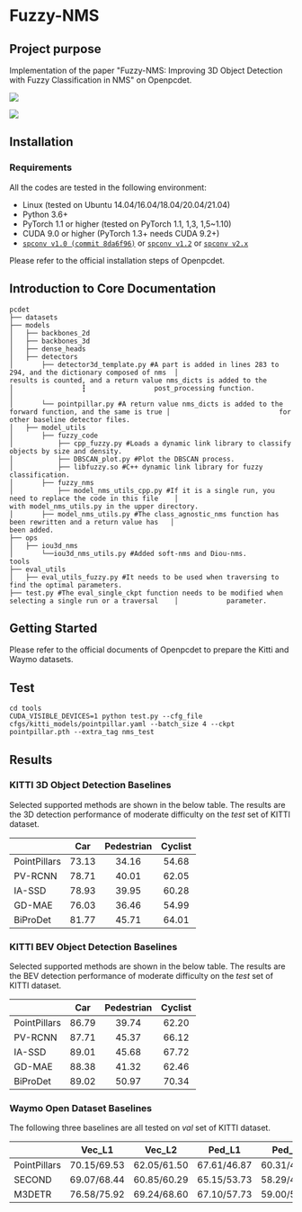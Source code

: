 # Fuzzy-NMS
## Project purpose
Implementation of the paper "Fuzzy-NMS: Improving 3D Object Detection with Fuzzy Classification in NMS" on Openpcdet.

![](D:\Desktop\fig1改.png)

![](D:\Desktop\1687374692475.png)

## Installation
### Requirements

All the codes are tested in the following environment:

- Linux (tested on Ubuntu 14.04/16.04/18.04/20.04/21.04)
- Python 3.6+
- PyTorch 1.1 or higher (tested on PyTorch 1.1, 1,3, 1,5~1.10)
- CUDA 9.0 or higher (PyTorch 1.3+ needs CUDA 9.2+)
- [`spconv v1.0 (commit 8da6f96)`](https://github.com/traveller59/spconv/tree/8da6f967fb9a054d8870c3515b1b44eca2103634) or [`spconv v1.2`](https://github.com/traveller59/spconv) or [`spconv v2.x`](https://github.com/traveller59/spconv)

Please refer to the official installation steps of Openpcdet.



## Introduction to Core Documentation
```
pcdet
├── datasets
├── models
│   ├── backbones_2d
│   ├── backbones_3d
│   ├── dense_heads
│   ├── detectors
│		├── detector3d_template.py #A part is added in lines 283 to 294, and the dictionary composed of nms  │                                   results is counted, and a return value nms_dicts is added to the          │                 ┇                 post_processing function.
│		         
│		└── pointpillar.py #A return value nms_dicts is added to the forward function, and the same is true │                           for other baseline detector files.		          
│   ├── model_utils
│		├── fuzzy_code
│       	├── cpp_fuzzy.py #Loads a dynamic link library to classify objects by size and density.
│       	├── DBSCAN_plot.py #Plot the DBSCAN process.
│       	├── libfuzzy.so #C++ dynamic link library for fuzzy classification.
│		├── fuzzy_nms
│       	├── model_nms_utils_cpp.py #If it is a single run, you need to replace the code in this file 	│										with model_nms_utils.py in the upper directory.
│		├── model_nms_utils.py #The class_agnostic_nms function has been rewritten and a return value has   │                               been added.
├── ops
│   ├── iou3d_nms 
│		└──iou3d_nms_utils.py #Added soft-nms and Diou-nms.
tools
├── eval_utils
│   ├── eval_utils_fuzzy.py #It needs to be used when traversing to find the optimal parameters.
├── test.py #The eval_single_ckpt function needs to be modified when selecting a single run or a traversal    │            parameter.
```




## Getting Started

Please refer to the official documents of Openpcdet to prepare the Kitti and Waymo datasets.

## Test 

```
cd tools
CUDA_VISIBLE_DEVICES=1 python test.py --cfg_file cfgs/kitti_models/pointpillar.yaml --batch_size 4 --ckpt pointpillar.pth --extra_tag nms_test
```

## Results 

### KITTI 3D Object Detection Baselines

Selected supported methods are shown in the below table. The results are the 3D detection performance of moderate difficulty on the *test* set of KITTI dataset.

|              |  Car  | Pedestrian | Cyclist |
| ------------ | :---: | :--------: | :-----: |
| PointPillars | 73.13 |   34.16    |  54.68  |
| PV-RCNN      | 78.71 |   40.01    |  62.05  |
| IA-SSD       | 78.93 |   39.95    |  60.28  |
| GD-MAE       | 76.03 |   36.46    |  54.99  |
| BiProDet     | 81.77 |   45.71    |  64.01  |

### KITTI BEV Object Detection Baselines

Selected supported methods are shown in the below table. The results are the BEV detection performance of moderate difficulty on the *test* set of KITTI dataset.

|              |  Car  | Pedestrian | Cyclist |
| ------------ | :---: | :--------: | :-----: |
| PointPillars | 86.79 |   39.74    |  62.20  |
| PV-RCNN      | 87.71 |   45.37    |  66.12  |
| IA-SSD       | 89.01 |   45.68    |  67.72  |
| GD-MAE       | 88.38 |   41.32    |  62.46  |
| BiProDet     | 89.02 |   50.97    |  70.34  |

### Waymo Open Dataset Baselines

The following three baselines are all tested on *val* set of KITTI dataset.

|              |   Vec_L1    |   Vec_L2    |   Ped_L1    |   Ped_L2    |   Cyc_L1    |   Cyc_L2    |
| ------------ | :---------: | :---------: | :---------: | :---------: | :---------: | :---------: |
| PointPillars | 70.15/69.53 | 62.05/61.50 | 67.61/46.87 | 60.31/41.74 | 57.78/54.02 | 56.19/52.53 |
| SECOND       | 69.07/68.44 | 60.85/60.29 | 65.15/53.73 | 58.29/47.98 | 53.72/52.24 | 52.35/50.91 |
| M3DETR       | 76.58/75.92 | 69.24/68.60 | 67.10/57.73 | 59.00/50.68 | 68.12/66.72 | 66.46/65.09 |

